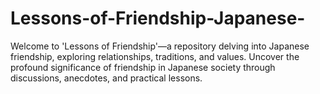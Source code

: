 # Lessons-of-Friendship-Japanese-
Welcome to 'Lessons of Friendship'—a repository delving into Japanese friendship, exploring relationships, traditions, and values. Uncover the profound significance of friendship in Japanese society through discussions, anecdotes, and practical lessons.
